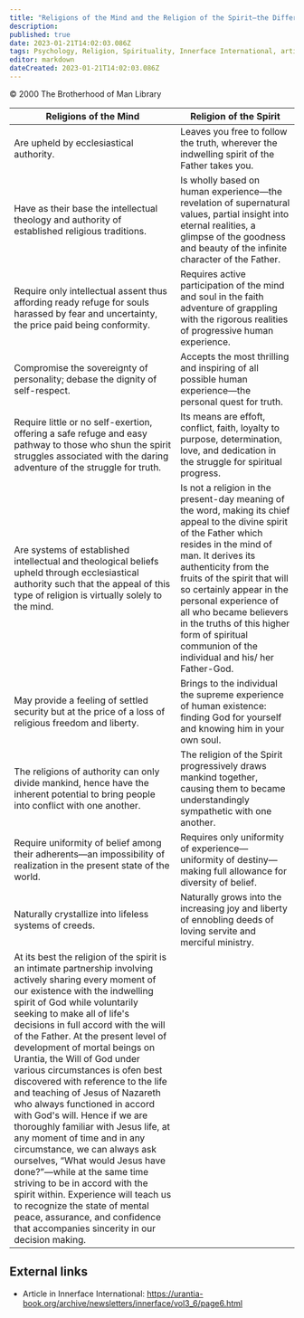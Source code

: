 ```yaml
---
title: "Religions of the Mind and the Religion of the Spirit—the Differences"
description:
published: true
date: 2023-01-21T14:02:03.086Z
tags: Psychology, Religion, Spirituality, Innerface International, article
editor: markdown
dateCreated: 2023-01-21T14:02:03.086Z
---
```


<p class="v-card v-sheet theme--light grey lighten-3 px-2">© 2000 The Brotherhood of Man Library</p>

Religions of the Mind | Religion of the Spirit
--- | ---
Are upheld by ecclesiastical authority. | Leaves you free to follow the truth, wherever the indwelling spirit of the Father takes you.
Have as their base the intellectual theology and authority of established religious traditions. | Is wholly based on human experience—the revelation of supernatural values, partial insight into eternal realities, a glimpse of the goodness and beauty of the infinite character of the Father.
Require only intellectual assent thus affording ready refuge for souls harassed by fear and uncertainty, the price paid being conformity. | Requires active participation of the mind and soul in the faith adventure of grappling with the rigorous realities of progressive human experience.
Compromise the sovereignty of personality; debase the dignity of self-respect. | Accepts the most thrilling and inspiring of all possible human experience—the personal quest for truth.
Require little or no self-exertion, offering a safe refuge and easy pathway to those who shun the spirit struggles associated with the daring adventure of the struggle for truth. | Its means are effoft, conflict, faith, loyalty to purpose, determination, love, and dedication in the struggle for spiritual progress.
Are systems of established intellectual and theological beliefs upheld through ecclesiastical authority such that the appeal of this type of religion is virtually solely to the mind. | Is not a religion in the present-day meaning of the word, making its chief appeal to the divine spirit of the Father which resides in the mind of man. It derives its authenticity from the fruits of the spirit that will so certainly appear in the personal experience of all who became believers in the truths of this higher form of spiritual communion of the individual and his/ her Father-God.
May provide a feeling of settled security but at the price of a loss of religious freedom and liberty.| Brings to the individual the supreme experience of human existence: finding God for yourself and knowing him in your own soul.
The religions of authority can only divide mankind, hence have the inherent potential to bring people into conflict with one another.| The religion of the Spirit progressively draws mankind together, causing them to became understandingly sympathetic with one another.
Require uniformity of belief among their adherents—an impossibility of realization in the present state of the world.| Requires only uniformity of experience— uniformity of destiny—making full allowance for diversity of belief.
Naturally crystallize into lifeless systems of creeds. | Naturally grows into the increasing joy and liberty of ennobling deeds of loving servite and merciful ministry.
At its best the religion of the spirit is an intimate partnership involving actively sharing every moment of our existence with the indwelling spirit of God while voluntarily seeking to make all of life's decisions in full accord with the will of the Father. At the present level of development of mortal beings on Urantia, the Will of God under various circumstances is ofen best discovered with reference to the life and teaching of Jesus of Nazareth who always functioned in accord with God's will. Hence if we are thoroughly familiar with Jesus life, at any moment of time and in any circumstance, we can always ask ourselves, “What would Jesus have done?”—while at the same time striving to be in accord with the spirit within. Experience will teach us to recognize the state of mental peace, assurance, and confidence that accompanies sincerity in our decision making. ||

## External links

* Article in Innerface International: https://urantia-book.org/archive/newsletters/innerface/vol3_6/page6.html